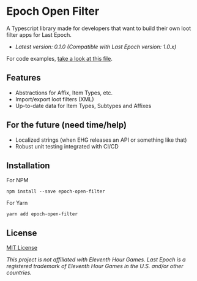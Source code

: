 # Epoch Open Filter
A Typescript library made for developers that want to build their own loot filter apps for Last Epoch.

- *Latest version: 0.1.0 (Compatible with Last Epoch version: 1.0.x)*

For code examples, [take a look at this file](test.ts).

## Features
- Abstractions for Affix, Item Types, etc.
- Import/export loot filters (XML)
- Up-to-date data for Item Types, Subtypes and Affixes

## For the future (need time/help)
- Localized strings (when EHG releases an API or something like that)
- Robust unit testing integrated with CI/CD

## Installation
For NPM
```
npm install --save epoch-open-filter
```
For Yarn
```
yarn add epoch-open-filter
```

## License
[MIT License](LICENSE.md)

*This project is not affiliated with Eleventh Hour Games. Last Epoch is a registered trademark of Eleventh Hour Games in the U.S. and/or other countries.*